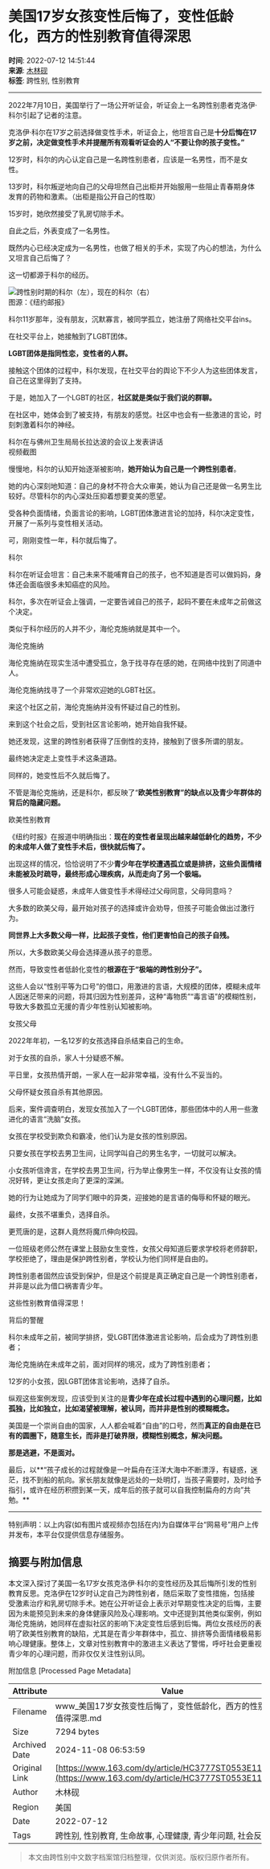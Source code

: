 # 美国17岁女孩变性后悔了，变性低龄化，西方的性别教育值得深思

**时间**: 2022-07-12 14:51:44  
**来源**: [木林砚](https://www.163.com/dy/media/T1656392074659.html)  
**标签**: 跨性别, 性别教育  

---

2022年7月10日，美国举行了一场公开听证会，听证会上一名跨性别患者克洛伊·科尔引起了记者的注意。

克洛伊·科尔在17岁之前选择做变性手术，听证会上，他坦言自己是**十分后悔在17岁之前，决定做变性手术并提醒所有观看听证会的人“不要让你的孩子变性。”**

12岁时，科尔的内心认定自己是一名跨性别患者，应该是一名男性，而不是女性。

13岁时，科尔叛逆地向自己的父母坦然自己出柜并开始服用一些阻止青春期身体发育的药物和激素。（出柜是指公开自己的性取）

15岁时，她欣然接受了乳房切除手术。

自此之后，外表变成了一名男性。

既然内心已经决定成为一名男性，也做了相关的手术，实现了内心的想法，为什么又坦言自己后悔了？

这一切都源于科尔的经历。

![跨性别时期的科尔（左），现在的科尔（右）](https://static.ws.126.net/163/f2e/dy_media/dy_media/static/images/ipLocation.f6d00eb.svg)  
图源：《纽约邮报》

科尔11岁那年，没有朋友，沉默寡言，被同学孤立，她注册了网络社交平台ins。

在社交平台上，她接触到了LGBT团体。

**LGBT团体是指同性恋，变性者的人群。**

接触这个团体的过程中，科尔发现，在社交平台的舆论下不少人为这些团体发言，自己在这里得到了支持。

于是，她加入了一个LGBT的社区，**社区就是类似于我们说的群聊。**

在社区中，她体会到了被支持，有朋友的感觉。社区中也会有一些激进的言论，时刻刺激着科尔的神经。

科尔在与佛州卫生局局长拉达波的会议上发表讲话  
视频截图

慢慢地，科尔的认知开始逐渐被影响，**她开始认为自己是一个跨性别患者**。

她的内心深刻地知道：自己的身材不符合大众审美，她认为自己还是做一名男生比较好。尽管科尔的内心深处压抑着想要变美的愿望。

受各种负面情绪，负面言论的影响，LGBT团体激进言论的加持，科尔决定变性，开展了一系列与变性相关活动。

可，刚刚变性一年，科尔就后悔了。

科尔

科尔在听证会坦言：自己未来不能哺育自己的孩子，也不知道是否可以做妈妈，身体还会面临很多未知癌症的风险。

科尔，多次在听证会上强调，一定要告诫自己的孩子，起码不要在未成年之前做这个决定。

类似于科尔经历的人并不少，海伦克施纳就是其中一个。

海伦克施纳

海伦克施纳在现实生活中遭受孤立，急于找寻存在感的她，在网络中找到了同道中人。

海伦克施纳找寻了一个非常欢迎她的LGBT社区。

来这个社区之前，海伦克施纳并没有怀疑过自己的性别。

来到这个社会之后，受到社区言论影响，她开始自我怀疑。

她还发现，这里的跨性别者获得了压倒性的支持，接触到了很多所谓的朋友。

最终她决定走上变性手术这条道路。

同样的，她变性后不久就后悔了。

不管是海伦克施纳，还是科尔，都反映了“**欧美性别教育”的缺点以及青少年群体的背后的隐藏问题。**

欧美性别教育

《纽约时报》在报道中明确指出：**现在的变性者呈现出越来越低龄化的趋势，不少的未成年人做了变性手术后，很快就后悔了。**

出现这样的情况，恰恰说明了不少**青少年在学校遭遇孤立或是排挤，这些负面情绪未能被及时疏导，最终形成心理疾病，从而走向了另一个极端。**

很多人可能会疑惑，未成年人做变性手术得经过父母同意，父母同意吗？

大多数的欧美父母，最开始对孩子的选择或许会劝导，但孩子可能会做出过激行为。

**同世界上大多数父母一样，比起孩子变性，他们更害怕自己的孩子自残。**

所以，大多数欧美父母会选择遵从孩子的意愿。

然而，导致变性者低龄化变性的**根源在于“极端的跨性别分子”。**

这些人会以“性别平等为口号”的借口，用激进的言语，大规模的团体，模糊未成年人因迷茫带来的问题，将其归因为性别差异，这种“毒物质”“毒言语”的模糊性别，导致大多数孤立无援的青少年性别认知被影响。

女孩父母

2022年年初，一名12岁的女孩选择自杀结束自己的生命。

对于女孩的自杀，家人十分疑惑不解。

平日里，女孩热情开朗，一家人在一起非常幸福，没有什么不妥当的。

父母怀疑女孩自杀有其他原因。

后来，案件调查明白，发现女孩加入了一个LGBT团体，那些团体中的人用一些激进化的语言“洗脑”女孩。

女孩在学校受到欺负和霸凌，他们认为是女孩的性别原因。

只要女孩在学校去男卫生间，让同学叫自己的男生名字，一切就可以解决。

小女孩听信谗言，在学校去男卫生间，行为举止像男生一样，不仅没有让女孩的情况好转，更让女孩走向了更深的深渊。

她的行为让她成为了同学们眼中的异类，迎接她的是言语的侮辱和怀疑的眼光。

最终，女孩不堪重负，选择自杀。

更荒唐的是，这群人竟然将魔爪伸向校园。

一位班级老师公然在课堂上鼓励女生变性，女孩父母知道后要求学校将老师辞职，学校拒绝了，理由是保护跨性别者，学校认为他们同样是自由的。

跨性别患者固然应该受到保护，但是这个前提是真正确定自己是一个跨性别患者，并非是以此为借口祸害青少年。

这些性别教育值得深思！

背后的警醒

科尔未成年之前，被同学排挤，受LGBT团体激进言论影响，后会成为了跨性别患者；

海伦克施纳在未成年之前，面对同样的境况，成为了跨性别患者；

12岁的小女孩，因LGBT团体言论影响，选择了自杀。

纵观这些案例发现，应该受到关注的是**青少年在成长过程中遇到的心理问题，比如孤独，比如独立，比如渴望被理解，被认同，而并非是性别的模糊概念。**

美国是一个崇尚自由的国家，人人都会喊着“自由”的口号，然而**真正的自由是在已有的圆圈下，随意生长，而非是打破界限，模糊性别概念，解决问题。**

**那是逃避，不是面对。**

最后，以**“孩子成长的过程就像是一叶扁舟在汪洋大海中不断漂浮，有疑惑，迷茫，找不到船的航向。家长朋友就像是远处的一处明灯，当孩子需要时，及时给予指引，或许在经历积攒到某一天，成年后的孩子就可以自我控制扁舟的方向”共勉。**

---

特别声明：以上内容(如有图片或视频亦包括在内)为自媒体平台“网易号”用户上传并发布，本平台仅提供信息存储服务。

## 摘要与附加信息

<!-- tcd_abstract -->
本文深入探讨了美国一名17岁女孩克洛伊·科尔的变性经历及其后悔所引发的性别教育反思。克洛伊在12岁时认定自己为跨性别者，随后采取了变性措施，包括接受激素治疗和乳房切除手术。她在公开听证会上表示对早期变性决定的后悔，主要因为未能预见到未来的身体健康风险及心理影响。文中还提到其他类似案例，例如海伦克施纳，她同样在虚拟社区的影响下决定变性后感到后悔。两位女孩经历的表明了欧美性别教育的缺陷，尤其是在青少年群体中，孤立、排挤等负面情绪极易影响心理健康。整体上，文章对性别教育中的激进主义表达了警惕，呼吁社会更重视青少年的心理问题，而非仅仅关注性别认同。
<!-- tcd_abstract_end -->

附加信息 [Processed Page Metadata]

| Attribute       | Value                                  |
|-----------------|----------------------------------------|
| Filename        | www_美国17岁女孩变性后悔了，变性低龄化，西方的性别教育值得深思.md                             |
| Size            | 7294 bytes                           |
| Archived Date   | 2024-11-08 06:53:59                             |
| Original Link   | [https://www.163.com/dy/article/HC3777ST0553E11C.html](https://www.163.com/dy/article/HC3777ST0553E11C.html)                       |
| Author          | 木林砚                               |
| Region          | 美国                               |
| Date            | 2022-07-12                                 |
| Tags            | 跨性别, 性别教育, 生命故事, 心理健康, 青少年问题, 社会反思                                 |
>
> 本文由跨性别中文数字档案馆归档整理，仅供浏览。版权归原作者所有。
>
